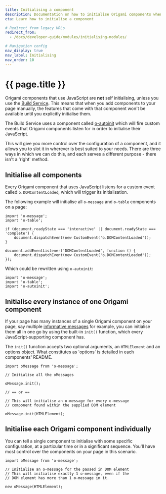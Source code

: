 ```yaml
---
title: Initialising a component
description: Documentation on how to initialise Origami components when you're installing a component with a package manager (Bower/npm).
cta: Learn how to initialise a component

# Redirect from legacy URLs
redirect_from:
  - /docs/developer-guide/modules/initialising-modules/

# Navigation config
nav_display: true
nav_label: Initialising
nav_order: 10
---
```


# {{ page.title }}

Origami components that use JavaScript are **not** self initialising, unless you use the <a href="https://www.ft.com/__origami/service/build/v2/" class="o-typography-link--external">Build Service</a>. This means that when you add components to your page manually, the features that come with that component won't be available until you explicitly initialise them.

<aside>The Build Service uses a component called <a href="https://registry.origami.ft.com/components/o-autoinit">o-autoinit</a> which will fire custom events that Origami components listen for in order to initialise their JavaScript.</aside>

This will give you more control over the configuration of a component, and it allows you to slot it in wherever is best suited to your needs. There are three ways in which we can do this, and each serves a different purpose - there isn't a 'right' method.

## Initialise all components

Every Origami component that uses JavaScript listens for a custom event called `o.DOMContentLoaded`, which will trigger its initialisation.

The following example will initialise all `o-message` and `o-table` components on a page:

<pre class="o-layout__main__full-span"><code class="o-syntax-highlight--javascript">import 'o-message';
import 'o-table';

if (document.readyState === 'interactive' || document.readyState === 'complete') {
	document.dispatchEvent(new CustomEvent('o.DOMContentLoaded'));
}

document.addEventListener('DOMContentLoaded', function () {
	document.dispatchEvent(new CustomEvent('o.DOMContentLoaded'));
});</code></pre>

Which could be rewritten using `o-autoinit`:

<pre class="o-layout__main__full-span"><code class="o-syntax-highlight--javascript">import 'o-message';
import 'o-table';
import 'o-autoinit';
</code></pre>

## Initialise every instance of one Origami component

If your page has many instances of a single Origami component on your page, say multiple <a href="https://registry.origami.ft.com/components/o-message#demo-notice-inform">informative messages</a> for example, you can initialise them all in one go by using the built-in `init()` function, which every JavaScript-supporting component has.

The `init()` function accepts two optional arguments, an `HTMLElement` and an options object. What constitutes as 'options' is detailed in each components' README.

<pre><code class="o-syntax-highlight--javascript">import oMessage from 'o-message';

// Initialise all the oMessages

oMessage.init();

// == or ==

// This will initialise an o-message for every o-message
// component found within the supplied DOM element

oMessage.init(HTMLElement);</code></pre>

## Initialise each Origami component individually

You can tell a single component to initialise with some specific configuration, at a particular time or in a significant sequence. You'll have most control over the components on your page in this scenario.

<pre><code class="o-syntax-highlight--javascript">import oMessage from 'o-message';

// Initialise an o-message for the passed in DOM element
// This will initialise exactly 1 o-message, even if the
// DOM element has more than 1 o-message in it.

new oMessage(HTMLElement);</code></pre>
